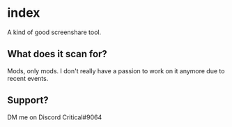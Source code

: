 # index
A kind of good screenshare tool.

## What does it scan for?
Mods, only mods. I don't really have a passion to work on it anymore due to recent events.

## Support?
DM me on Discord Critical#9064
